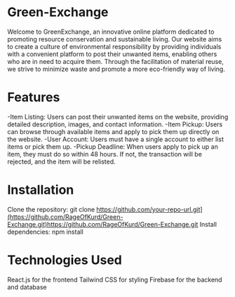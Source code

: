 # Green-Exchange
Welcome to GreenExchange, an innovative online platform dedicated to promoting resource conservation and sustainable living. Our website aims to create a culture of environmental responsibility by providing individuals with a convenient platform to post their unwanted items, enabling others who are in need to acquire them. Through the facilitation of material reuse, we strive to minimize waste and promote a more eco-friendly way of living.

# Features
-Item Listing: Users can post their unwanted items on the website, providing detailed description, images, and contact information.
-Item Pickup: Users can browse through available items and apply to pick them up directly on the website.
-User Account: Users must have a single account to either list items or pick them up.
-Pickup Deadline: When users apply to pick up an item, they must do so within 48 hours. If not, the transaction will be rejected, and the item will be relisted.

# Installation
Clone the repository: git clone https://github.com/your-repo-url.git](https://github.com/RageOfKurd/Green-Exchange.git)https://github.com/RageOfKurd/Green-Exchange.git
Install dependencies: npm install

# Technologies Used
React.js for the frontend
Tailwind CSS for styling
Firebase for the backend and database
